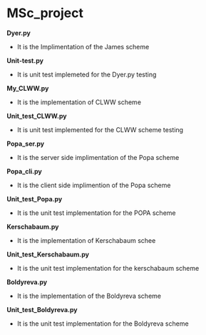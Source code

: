 # MSc_project

**Dyer.py**
- It is the Implimentation of the James scheme

**Unit-test.py**
- It is unit test implemeted for the Dyer.py testing

**My_CLWW.py**
- It is the implementation of CLWW scheme

**Unit_test_CLWW.py**
- It is unit test implemented for the CLWW scheme testing

**Popa_ser.py**
- It is the server side implimentation of the Popa scheme

**Popa_cli.py**
- It is the client side implimention of the Popa scheme 

**Unit_test_Popa.py**
- It is the unit test implementation for the POPA scheme

**Kerschabaum.py**
- It is the implementation of Kerschabaum schee

**Unit_test_Kerschabaum.py**
- It is the unit test implementation for the kerschabaum scheme

**Boldyreva.py**
- It is the implementation of the Boldyreva scheme 

**Unit_test_Boldyreva.py**
- It is the unit test implementation for the Boldyreva scheme

